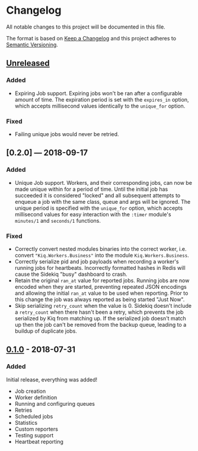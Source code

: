 # Changelog

All notable changes to this project will be documented in this file.

The format is based on [Keep a Changelog](http://keepachangelog.com/en/1.0.0/)
and this project adheres to [Semantic Versioning](http://semver.org/spec/v2.0.0.html).

## [Unreleased]

### Added

- Expiring Job support. Expiring jobs won't be ran after a configurable amount
  of time. The expiration period is set with the `expires_in` option, which
  accepts millisecond values identically to the `unique_for` option.

### Fixed

- Failing unique jobs would never be retried.

## [0.2.0] — 2018-09-17

### Added

- Unique Job support. Workers, and their corresponding jobs, can now be made
  unique within for a period of time. Until the initial job has succeeded it is
  considered "locked" and all subsequent attempts to enqueue a job with the same
  class, queue and args will be ignored. The unique period is specified with the
  `unique_for` option, which accepts millisecond values for easy interaction
  with the `:timer` module's `minutes/1` and `seconds/1` functions.

### Fixed

- Correctly convert nested modules binaries into the correct worker, i.e.
  convert `"Kiq.Workers.Business"` into the module `Kiq.Workers.Business`.
- Correctly serialize pid and job payloads when recording a worker's running
  jobs for heartbeats. Incorrectly formatted hashes in Redis will cause the
  Sidekiq "busy" dashboard to crash.
- Retain the original `ran_at` value for reported jobs. Running jobs are now
  encoded when they are started, preventing repeated JSON encodings and allowing
  the initial `ran_at` value to be used when reporting. Prior to this change
  the job was always reported as being started "Just Now".
- Skip serializing `retry_count` when the value is 0. Sidekiq doesn't include a
  `retry_count` when there hasn't been a retry, which prevents the job
  serialized by Kiq from matching up. If the serialized job doesn't match up
  then the job can't be removed from the backup queue, leading to a buildup of
  duplicate jobs.

## [0.1.0] - 2018-07-31

### Added

Initial release, everything was added!

- Job creation
- Worker definition
- Running and configuring queues
- Retries
- Scheduled jobs
- Statistics
- Custom reporters
- Testing support
- Heartbeat reporting

[Unreleased]: https://github.com/sorentwo/kiq/compare/v0.1.0...HEAD
[0.1.0]: https://github.com/sorentwo/kiq/compare/e6106af2506...v0.1.0
